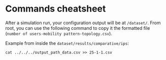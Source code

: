 # Commands cheatsheet

After a simulation run, your configuration output will be at `/dataset/`. From root, you can use the following command to copy it the formatted file (`number of users-mobility pattern-topology.csv`). 

Example from inside the `dataset/results/comparative/ips`:

`cat ../../../output_path_data.csv >> 25-1-1.csv`
